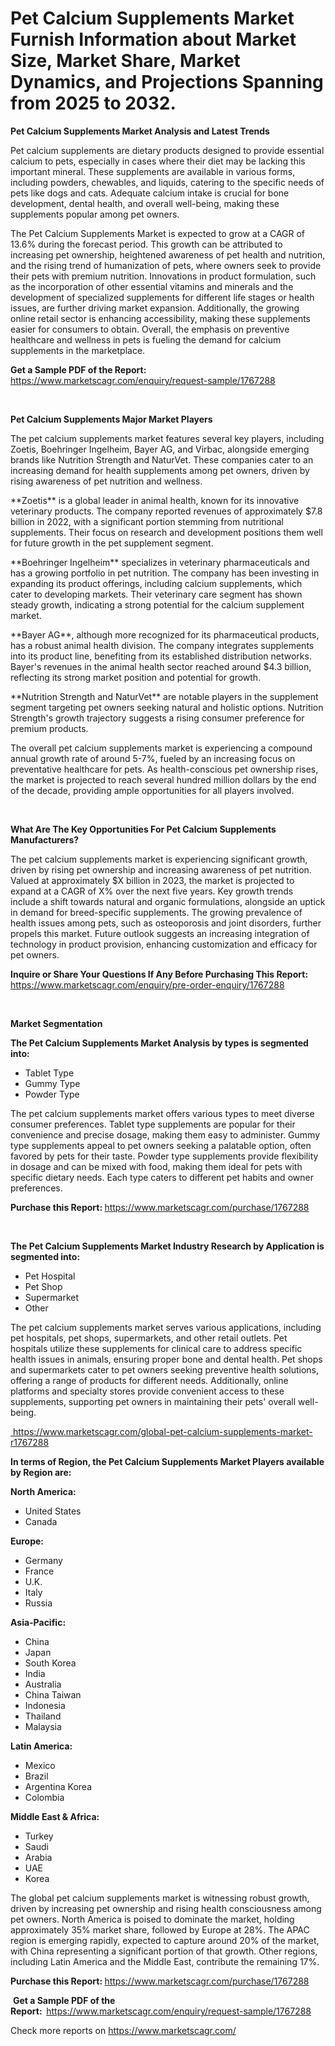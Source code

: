 <p><h1>Pet Calcium Supplements Market Furnish Information about Market Size, Market Share, Market Dynamics, and Projections Spanning from 2025 to 2032.</h1></p><p><strong>Pet Calcium Supplements Market Analysis and Latest Trends</strong></p>
<p><p>Pet calcium supplements are dietary products designed to provide essential calcium to pets, especially in cases where their diet may be lacking this important mineral. These supplements are available in various forms, including powders, chewables, and liquids, catering to the specific needs of pets like dogs and cats. Adequate calcium intake is crucial for bone development, dental health, and overall well-being, making these supplements popular among pet owners.</p><p>The Pet Calcium Supplements Market is expected to grow at a CAGR of 13.6% during the forecast period. This growth can be attributed to increasing pet ownership, heightened awareness of pet health and nutrition, and the rising trend of humanization of pets, where owners seek to provide their pets with premium nutrition. Innovations in product formulation, such as the incorporation of other essential vitamins and minerals and the development of specialized supplements for different life stages or health issues, are further driving market expansion. Additionally, the growing online retail sector is enhancing accessibility, making these supplements easier for consumers to obtain. Overall, the emphasis on preventive healthcare and wellness in pets is fueling the demand for calcium supplements in the marketplace.</p></p>
<p><strong>Get a Sample PDF of the Report:&nbsp;</strong> <a href="https://www.marketscagr.com/enquiry/request-sample/1767288?utm_campaign=1126&utm_medium=2&utm_source=Github&utm_content=ia&utm_term=09032025&utm_id=pet-calcium-supplements">https://www.marketscagr.com/enquiry/request-sample/1767288</a></p>
<p>&nbsp;</p>
<p><strong>Pet Calcium Supplements Major Market Players</strong></p>
<p><p>The pet calcium supplements market features several key players, including Zoetis, Boehringer Ingelheim, Bayer AG, and Virbac, alongside emerging brands like Nutrition Strength and NaturVet. These companies cater to an increasing demand for health supplements among pet owners, driven by rising awareness of pet nutrition and wellness.</p><p>**Zoetis** is a global leader in animal health, known for its innovative veterinary products. The company reported revenues of approximately $7.8 billion in 2022, with a significant portion stemming from nutritional supplements. Their focus on research and development positions them well for future growth in the pet supplement segment.</p><p>**Boehringer Ingelheim** specializes in veterinary pharmaceuticals and has a growing portfolio in pet nutrition. The company has been investing in expanding its product offerings, including calcium supplements, which cater to developing markets. Their veterinary care segment has shown steady growth, indicating a strong potential for the calcium supplement market.</p><p>**Bayer AG**, although more recognized for its pharmaceutical products, has a robust animal health division. The company integrates supplements into its product line, benefiting from its established distribution networks. Bayer's revenues in the animal health sector reached around $4.3 billion, reflecting its strong market position and potential for growth.</p><p>**Nutrition Strength and NaturVet** are notable players in the supplement segment targeting pet owners seeking natural and holistic options. Nutrition Strength's growth trajectory suggests a rising consumer preference for premium products. </p><p>The overall pet calcium supplements market is experiencing a compound annual growth rate of around 5-7%, fueled by an increasing focus on preventative healthcare for pets. As health-conscious pet ownership rises, the market is projected to reach several hundred million dollars by the end of the decade, providing ample opportunities for all players involved.</p></p>
<p>&nbsp;</p>
<p><strong>What Are The Key Opportunities For Pet Calcium Supplements Manufacturers?</strong></p>
<p><p>The pet calcium supplements market is experiencing significant growth, driven by rising pet ownership and increasing awareness of pet nutrition. Valued at approximately $X billion in 2023, the market is projected to expand at a CAGR of X% over the next five years. Key growth trends include a shift towards natural and organic formulations, alongside an uptick in demand for breed-specific supplements. The growing prevalence of health issues among pets, such as osteoporosis and joint disorders, further propels this market. Future outlook suggests an increasing integration of technology in product provision, enhancing customization and efficacy for pet owners.</p></p>
<p><strong>Inquire or Share Your Questions If Any Before Purchasing This Report:</strong> <a href="https://www.marketscagr.com/enquiry/pre-order-enquiry/1767288?utm_campaign=1126&utm_medium=2&utm_source=Github&utm_content=ia&utm_term=09032025&utm_id=pet-calcium-supplements">https://www.marketscagr.com/enquiry/pre-order-enquiry/1767288</a></p>
<p>&nbsp;</p>
<p><strong>Market Segmentation</strong></p>
<p><strong>The Pet Calcium Supplements Market Analysis by types is segmented into:</strong></p>
<p><ul><li>Tablet Type</li><li>Gummy Type</li><li>Powder Type</li></ul></p>
<p><p>The pet calcium supplements market offers various types to meet diverse consumer preferences. Tablet type supplements are popular for their convenience and precise dosage, making them easy to administer. Gummy type supplements appeal to pet owners seeking a palatable option, often favored by pets for their taste. Powder type supplements provide flexibility in dosage and can be mixed with food, making them ideal for pets with specific dietary needs. Each type caters to different pet habits and owner preferences.</p></p>
<p><strong>Purchase this Report:&nbsp;</strong><a href="https://www.marketscagr.com/purchase/1767288?utm_campaign=1126&utm_medium=2&utm_source=Github&utm_content=ia&utm_term=09032025&utm_id=pet-calcium-supplements">https://www.marketscagr.com/purchase/1767288</a></p>
<p>&nbsp;</p>
<p><strong>The Pet Calcium Supplements Market Industry Research by Application is segmented into:</strong></p>
<p><ul><li>Pet Hospital</li><li>Pet Shop</li><li>Supermarket</li><li>Other</li></ul></p>
<p><p>The pet calcium supplements market serves various applications, including pet hospitals, pet shops, supermarkets, and other retail outlets. Pet hospitals utilize these supplements for clinical care to address specific health issues in animals, ensuring proper bone and dental health. Pet shops and supermarkets cater to pet owners seeking preventive health solutions, offering a range of products for different needs. Additionally, online platforms and specialty stores provide convenient access to these supplements, supporting pet owners in maintaining their pets' overall well-being.</p></p>
<p><a href="https://www.marketscagr.com/global-pet-calcium-supplements-market-r1767288?utm_campaign=1126&utm_medium=2&utm_source=Github&utm_content=ia&utm_term=09032025&utm_id=pet-calcium-supplements">&nbsp;https://www.marketscagr.com/global-pet-calcium-supplements-market-r1767288</a></p>
<p><strong>In terms of Region, the Pet Calcium Supplements Market Players available by Region are:</strong></p>
<p>
    <p> <strong> North America: </strong>
        <ul>
            <li>United States</li>
            <li>Canada</li>
        </ul>
        </p> 
    <p> <strong> Europe: </strong>
        <ul>
            <li>Germany</li>
            <li>France</li>
            <li>U.K.</li>
            <li>Italy</li>
            <li>Russia</li>
        </ul>
        </p> 
    <p> <strong> Asia-Pacific: </strong>
        <ul>
            <li>China</li>
            <li>Japan</li>
            <li>South Korea</li>
            <li>India</li>
            <li>Australia</li>
            <li>China Taiwan</li>
            <li>Indonesia</li>
            <li>Thailand</li>
            <li>Malaysia</li>
        </ul>
        </p> 
    <p> <strong> Latin America: </strong>
        <ul>
            <li>Mexico</li>
            <li>Brazil</li>
            <li>Argentina Korea</li>
            <li>Colombia</li>
        </ul>
        </p> 
    <p> <strong> Middle East & Africa: </strong>
        <ul>
            <li>Turkey</li>
            <li>Saudi</li>
            <li>Arabia</li>
            <li>UAE</li>
            <li>Korea</li>
        </ul>
    </p>
    </p>
<p><p>The global pet calcium supplements market is witnessing robust growth, driven by increasing pet ownership and rising health consciousness among pet owners. North America is poised to dominate the market, holding approximately 35% market share, followed by Europe at 28%. The APAC region is emerging rapidly, expected to capture around 20% of the market, with China representing a significant portion of that growth. Other regions, including Latin America and the Middle East, contribute the remaining 17%.</p></p>
<p><strong>Purchase this Report: </strong><a href="https://www.marketscagr.com/purchase/1767288?utm_campaign=1126&utm_medium=2&utm_source=Github&utm_content=ia&utm_term=09032025&utm_id=pet-calcium-supplements">https://www.marketscagr.com/purchase/1767288</a></p>
<p>&nbsp;<strong>Get a Sample PDF of the Report:&nbsp;&nbsp;</strong><a href="https://www.marketscagr.com/enquiry/request-sample/1767288?utm_campaign=1126&utm_medium=2&utm_source=Github&utm_content=ia&utm_term=09032025&utm_id=pet-calcium-supplements">https://www.marketscagr.com/enquiry/request-sample/1767288</a></p>
<p><strong></strong></p>
<p>Check more reports on <a href="https://www.marketscagr.com/?utm_campaign=1126&utm_medium=2&utm_source=Github&utm_content=ia&utm_term=09032025&utm_id=pet-calcium-supplements">https://www.marketscagr.com/</a></p>